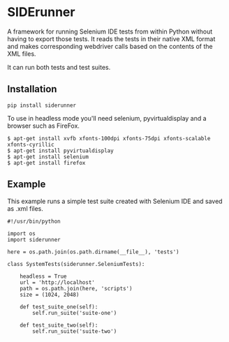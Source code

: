 
SIDErunner
====
A framework for running Selenium IDE tests from within Python without having to export those
tests.   It reads the tests in their native XML format and makes corresponding webdriver calls
based on the contents of the XML files.

It can run both tests and test suites.

Installation
----

    pip install siderunner

To use in headless mode you'll need selenium, pyvirtualdisplay and a browser such as FireFox.

    $ apt-get install xvfb xfonts-100dpi xfonts-75dpi xfonts-scalable xfonts-cyrillic
    $ apt-get install pyvirtualdisplay
    $ apt-get install selenium
    $ apt-get install firefox


Example
----
This example runs a simple test suite created with Selenium IDE and saved as .xml files.


    #!/usr/bin/python

    import os
    import siderunner

    here = os.path.join(os.path.dirname(__file__), 'tests')

    class SystemTests(siderunner.SeleniumTests):

        headless = True
        url = 'http://localhost'
        path = os.path.join(here, 'scripts')
        size = (1024, 2048)

        def test_suite_one(self):
            self.run_suite('suite-one')

        def test_suite_two(self):
            self.run_suite('suite-two')

